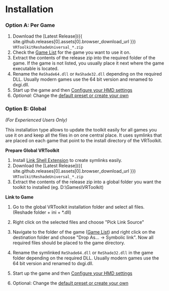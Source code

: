 ﻿---
---

Installation
=======

### Option A: Per Game 

1. Download the [Latest Release]({{ site.github.releases[0].assets[0].browser_download_url }}) `VRToolkitReshadeUniversal_*.zip`
2. Check the [Game List](/gamelist.html) for the game you want to use it on.
3. Extract the contents of the release zip into the required folder of the game.
   If the game is not listed, you usually place it next where the game executable is located.
4. Rename the `ReShade64.dll` or `ReShade32.dll` depending on the required DLL.
   Usually modern games use the 64 bit version and renamed to dxgi.dll.
5. Start up the game and then [Configure your HMD settings](/configuration.html)
6. *Optional:* Change the [default preset or create your own](/presets.html) 

### Option B: Global
*(For Experienced Users Only)*

This installation type allows to update the toolkit easily for all games you use it on and keep
all the files in on one central place. It uses symlinks that are placed on each game that point
to the install directory of the VRToolkit.

**Prepare Global VRToolkit**
1. Install [Link Shell Extension](https://schinagl.priv.at/nt/hardlinkshellext/linkshellextension.html) 
   to create symlinks easily.
1. Download the [Latest Release]({{ site.github.releases[0].assets[0].browser_download_url }}) `VRToolkitReshadeUniversal_*.zip`
3. Extract the contents of the release zip into a global folder you want the toolkit to installed
   (eg. D:\Games\VRToolkit)
   
**Link to Game**
1. Go to the global VRToolkit installation folder and select all files. (Reshade folder + ini + *.dll)
2. Right click on the selected files and choose "Pick Link Source"
3. Navigate to the folder of the game ([Game List](/gamelist.html)) and right click on the destination
   folder and choose "Drop As... -> Symbolic link". Now all required files should be placed to the game directory.
4. Rename the symlinked `ReShade64.dll` or `ReShade32.dll` in the game folder depending on the required DLL.
   Usually modern games use the 64 bit version and renamed to dxgi.dll.
   
5. Start up the game and then [Configure your HMD settings](/configuration.html)
6. Optional: Change the [default preset  or create your own](/presets.html) 